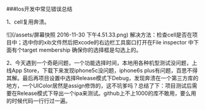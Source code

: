 ###Ios开发中常见错误总结

1、cell复用奔溃。
    
![](/assets/屏幕快照 2016-11-30 下午4.51.33.png)
解决方法：检查cell是否在项目中；选中你的xib文件然后把xcode的右边栏工具窗口打开在File inspector 中下面有个target membership 确保你的选择框是勾选上的。


2、今天遇到一个奇葩问题，一个功能选择时间，本地用各种机型测试没问题，上线App Store，下载下来发现iphone5c没问题，iphone6s plus有问题，百思不得其解。最后再项目设置中选择Release模式下Debug，发现奔溃在一个第三方库的地方，一个UIColor居然是assign修饰的，这不坑爹吗？总结了下：项目测试后需要在Release模式下导出一个ipa来测试。github上不上1000的库不敢用，要么用的时候代码一行行过一遍。
